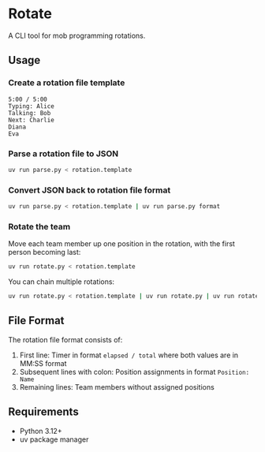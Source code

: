 # Rotate

A CLI tool for mob programming rotations.

## Usage

### Create a rotation file template

```
5:00 / 5:00
Typing: Alice
Talking: Bob
Next: Charlie
Diana
Eva
```

### Parse a rotation file to JSON

```bash
uv run parse.py < rotation.template
```

### Convert JSON back to rotation file format

```bash
uv run parse.py < rotation.template | uv run parse.py format
```

### Rotate the team

Move each team member up one position in the rotation, with the first person becoming last:

```bash
uv run rotate.py < rotation.template
```

You can chain multiple rotations:

```bash
uv run rotate.py < rotation.template | uv run rotate.py | uv run rotate.py
```

## File Format

The rotation file format consists of:

1. First line: Timer in format `elapsed / total` where both values are in MM:SS format
2. Subsequent lines with colon: Position assignments in format `Position: Name`
3. Remaining lines: Team members without assigned positions

## Requirements

- Python 3.12+
- uv package manager